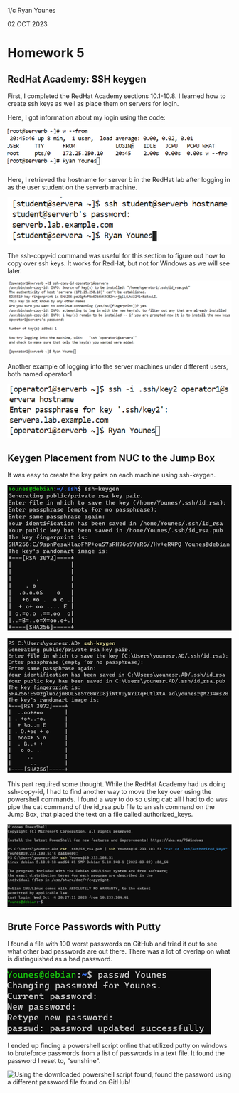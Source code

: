 1/c Ryan Younes

02 OCT 2023

# Homework 5

## RedHat Academy: SSH keygen

First, I completed the RedHat Academy sections 10.1-10.8. I learned how to create ssh keys as well as place them on servers for login.

Here, I got information about my login using the code:

![Step #6 in Section 10.2](Q2Pic1.PNG)

Here, I retrieved the hostname for server b in the RedHat lab after logging in as the user student on the serverb machine.

![Step #12 in Section 10.2](Q2Pic2.PNG)

The ssh-copy-id command was useful for this section to figure out how to copy over ssh keys. It works for RedHat, but not for Windows as we will see later.

![Step #4 in Section 10.4](Q2Pic3.PNG)

Another example of logging into the server machines under different users, both named operator1. 

![Step #9 in Section 10.4](Q2Pic4.PNG)

## Keygen Placement from NUC to the Jump Box

It was easy to create the key pairs on each machine using ssh-keygen.

![Creating the key pair on the Jump Box](DebianKeygen.png)

![Creating the key pair on the local NUC](NUCKeygen.png)

This part required some thought. While the RedHat Academy had us doing ssh-copy-id, I had to find another way to move the key over using the powershell commands. I found a way to do so using cat: all I had to do was pipe the cat command of the id_rsa.pub file to an ssh command on the Jump Box, that placed the text on a file called authorized_keys. 

![Sending the NUC's key to the Jump Box. Succesful after the login attempt does not require a password](SendKeyAndLogin.png)

## Brute Force Passwords with Putty

I found a file with 100 worst passwords on GitHub and tried it out to see what other bad passwords are out there. There was a lot of overlap on what is distinguished as a bad password.

![Changing my password to "sunshine".](PasswdChange.png)

I ended up finding a powershell script online that utilized putty on windows to bruteforce passwords from a list of passwords in a text file. It found the password I reset to, "sunshine".

![Using the downloaded powershell script found, found the password using a different password file found on GitHub!](SuccessfulPasswordCheck.png)

